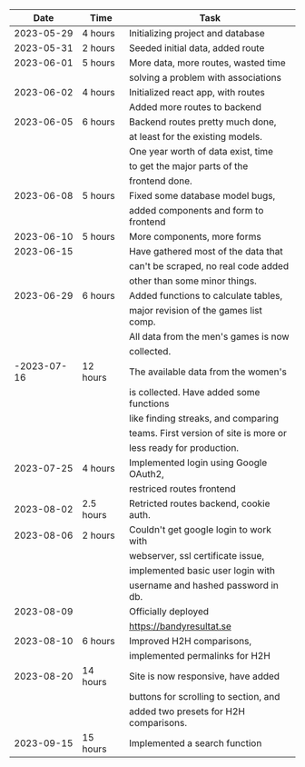 | Date        | Time      | Task                                    |
| ----------- | --------- | --------------------------------------- |
| 2023-05-29  | 4 hours   | Initializing project and database       |
| 2023-05-31  | 2 hours   | Seeded initial data, added route        |
| 2023-06-01  | 5 hours   | More data, more routes, wasted time     |
|             |           | solving a problem with associations     |
| 2023-06-02  | 4 hours   | Initialized react app, with routes      |
|             |           | Added more routes to backend            |
| 2023-06-05  | 6 hours   | Backend routes pretty much done,        |
|             |           | at least for the existing models.       |
|             |           | One year worth of data exist, time      |
|             |           | to get the major parts of the           |
|             |           | frontend done.                          |
| 2023-06-08  | 5 hours   | Fixed some database model bugs,         |
|             |           | added components and form to frontend   |
| 2023-06-10  | 5 hours   | More components, more forms             |
| 2023-06-15  |           | Have gathered most of the data that     |
|             |           | can't be scraped, no real code added    |
|             |           | other than some minor things.           |
| 2023-06-29  | 6 hours   | Added functions to calculate tables,    |
|             |           | major revision of the games list comp.  |
|             |           | All data from the men's games is now    |
|             |           | collected.                              |
| -2023-07-16 | 12 hours  | The available data from the women's     |
|             |           | is collected. Have added some functions |
|             |           | like finding streaks, and comparing     |
|             |           | teams. First version of site is more or |
|             |           | less ready for production.              |
| 2023-07-25  | 4 hours   | Implemented login using Google OAuth2,  |
|             |           | restriced routes frontend               |
| 2023-08-02  | 2.5 hours | Retricted routes backend, cookie auth.  |
| 2023-08-06  | 2 hours   | Couldn't get google login to work with  |
|             |           | webserver, ssl certificate issue,       |
|             |           | implemented basic user login with       |
|             |           | username and hashed password in db.     |
| 2023-08-09  |           | Officially deployed                     |
|             |           | https://bandyresultat.se                |
| 2023-08-10  | 6 hours   | Improved H2H comparisons,               |
|             |           | implemented permalinks for H2H          |
| 2023-08-20  | 14 hours  | Site is now responsive, have added      |
|             |           | buttons for scrolling to section, and   |
|             |           | added two presets for H2H comparisons.  |
| 2023-09-15  | 15 hours  | Implemented a search function           |
